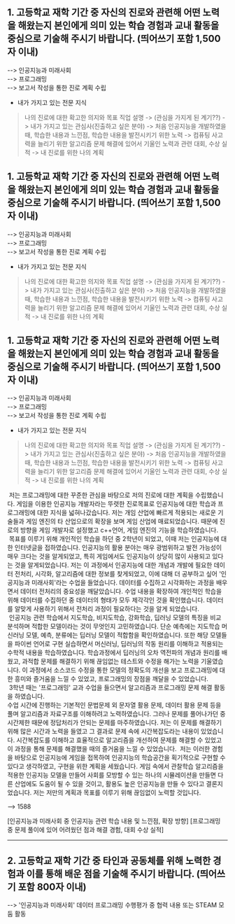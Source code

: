 ## 1. 고등학교 재학 기간 중 자신의 진로와 관련해 어떤 노력을 해왔는지 본인에게 의미 있는 학습 경험과 교내 활동을 중심으로 기술해 주시기 바랍니다. (띄어쓰기 포함 1,500자 이내)  

--> 인공지능과 미래사회  
--> 프로그래밍  
--> 보고서 작성을 통한 진로 계획 수립

* 내가 가지고 있는 전문 지식

> 나의 진로에 대한 확고한 의지와 목표 직업 설명 -> (관심을 가지게 된 계기??) -> 내가 가지고 있는 관심사(진출하고 싶은 분야) -> 처음 인공지능을 개발하였을 때, 학습한 내용과 느낀점, 학습한 내용을 발전시키기 위한 노력 -> 컴퓨팅 사고력을 늘리기 위한 알고리즘 문제 해결에 있어서 기울인 노력과 관련 대회, 수상 실적 -> 내 진로를 위한 나의 계획

## 1. 고등학교 재학 기간 중 자신의 진로와 관련해 어떤 노력을 해왔는지 본인에게 의미 있는 학습 경험과 교내 활동을 중심으로 기술해 주시기 바랍니다. (띄어쓰기 포함 1,500자 이내)  

--> 인공지능과 미래사회  
--> 프로그래밍  
--> 보고서 작성을 통한 진로 계획 수립

* 내가 가지고 있는 전문 지식

> 나의 진로에 대한 확고한 의지와 목표 직업 설명 -> (관심을 가지게 된 계기??) -> 내가 가지고 있는 관심사(진출하고 싶은 분야) -> 처음 인공지능을 개발하였을 때, 학습한 내용과 느낀점, 학습한 내용을 발전시키기 위한 노력 -> 컴퓨팅 사고력을 늘리기 위한 알고리즘 문제 해결에 있어서 기울인 노력과 관련 대회, 수상 실적 -> 내 진로를 위한 나의 계획
## 1. 고등학교 재학 기간 중 자신의 진로와 관련해 어떤 노력을 해왔는지 본인에게 의미 있는 학습 경험과 교내 활동을 중심으로 기술해 주시기 바랍니다. (띄어쓰기 포함 1,500자 이내)  

--> 인공지능과 미래사회  
--> 프로그래밍  
--> 보고서 작성을 통한 진로 계획 수립

* 내가 가지고 있는 전문 지식

> 나의 진로에 대한 확고한 의지와 목표 직업 설명 -> (관심을 가지게 된 계기??) -> 내가 가지고 있는 관심사(진출하고 싶은 분야) -> 처음 인공지능을 개발하였을 때, 학습한 내용과 느낀점, 학습한 내용을 발전시키기 위한 노력 -> 컴퓨팅 사고력을 늘리기 위한 알고리즘 문제 해결에 있어서 기울인 노력과 관련 대회, 수상 실적 -> 내 진로를 위한 나의 계획

&nbsp;저는 프로그래밍에 대한 꾸준한 관심을 바탕으로 저의 진로에 대한 계획을 수립했습니다. 
게임을 이용한 인공지능 개발자라는 뚜렷한 진로목표로 인공지능에 대한 학습과 프로그래밍에 대한 지식을 넓혀나갔습니다. 
저는 개임 산업에 빠르게 적용되는 새로운 기술들과 게임 엔진의 타 산업으로의 확장을 보며 게임 산업에 매료되었습니다. 
때문에 진로의 방향을 게임 개발자로 설정했고 c++언어, 게임 엔진의 기능을 학습하였습니다.  
&nbsp;목표를 이루기 위해 개인적인 학습을 하던 중 2학년이 되었고, 이때 저는 인공지능에 대한 인터넷글을 접하였습니다. 
인공지능의 활용 분야는 매우 광범위하고 발전 가능성이 매우 크다는 것을 알게되었고, 특히 게임에서도 인공지능이 상당히 많이 사용되고 있다는 것을 알게되었습니다. 
저는 이 과정에서 인공지능에 대한 개념과 개발에 필요한 데이터 전처리, 시각화, 알고리즘에 대한 정보를 찾게되었고, 이에 대해 더 공부하고 싶어 '인공지능과 미래사회'라는 수업을 들었습니다. 
데이터를 수집하고 시각화하는 과정을 배우면서 데이터 전처리의 중요성을 깨달았습니다. 
수업 내용을 확장하여 개인적인 학습을 위해 데이터를 수집하던 중 데이터의 형태가 모두 제각각인 것을 확인했습니다. 
데이터를 알맞게 사용하기 위해서 전처리 과정이 필요하다는 것을 알게 되었습니다.  
&nbsp;인공지능 관련 학습에서 지도학습, 비지도학습, 강화학습, 딥러닝 모델의 특징을 비교 분석하며 적합한 모델이라는 것이 무엇인지 고민하였습니다. 
단순 예측에는 지도학습 머신러닝 모델, 예측, 분류에는 딥러닝 모델이 적합함을 확인하였습니다. 
또한 해당 모델들을 파이썬 언어로 구현 실습하면서 머신러닝, 딥러닝의 작동 원리를 이해하고 적용되는 수학적 내용을 학습하였습니다. 
학습과정에서 딥러닝의 오차 역전파의 개념과 원리를 배웠고, 과적합 문제를 해결하기 위해 끊임없는 테스트와 수정을 해가는 노력을 기울였습니다. 
이 과정에서 소스코드 수정을 통한 모델의 정확도의 개선을 보고 프로그래밍에 대한 흥미와 즐거움을 느낄 수 있었고, 프로그래밍의 장점을 깨달을 수 있었습니다.  
&nbsp;3학년 때는 '프로그래밍' 교과 수업을 들으면서 알고리즘과 프로그래밍 문제 해결 활동을 하였습니다.  
수업 시간에 진행하는 기본적인 문법문제 외 문자열 활용 문제, 데이터 활용 문제 등을 풀며 알고리즘과 자료구조를 이해하려고 노력하였습니다. 
그러나 문제를 풀어나가던 중 시간제한 때문에 정답처리가 안되는 문제를 마주하였습니다. 
저는 이 문제를 해결하기 위해 많은 시간과 노력을 들였고 그 결과로 문제 속에 시간복잡도라는 내용이 있었습니다. 
시간복잡도를 이해하고 효율적으로 알고리즘을 개선하여 문제를 해결할 수 있었고 이 과정을 통해 문제를 해결했을 때의 즐거움을 느낄 수 있었습니다. 
&nbsp;저는 이러한 경험을 바탕으로 인공지능에 게임을 접목하여 인공지능의 학습공간을 획기적으로 구현할 수 있다고 생각하였고, 구현을 위한 계획을 세웠습니다. 
게임 속에서 관찰학습 알고리즘을 적용한 인공지능 모델을 만들어 사회를 모방할 수 있는 하나의 시뮬레이션을 만들면 다른 산업에도 도움이 될 수 있을 것이고, 활용도 높은 인공지능을 만들 수 있다고 결론지었습니다. 
저는 저만의 계획과 목표를 이루기 위해 끊임없이 노력할 것입니다. 

--> 1588

[인공지능과 미래사회 중 인공지능 관련 학습 내용 및 느낀점, 확장 방향]
[프로그래밍 중 문제 풀이에 있어 어려웠던 점과 해결 경험, 대회 수상 실적]


<hr/>

## 2. 고등학교 재학 기간 중 타인과 공동체를 위해 노력한 경험과 이를 통해 배운 점을 기술해 주시기 바랍니다. (띄어쓰기 포함 800자 이내)  

--> '인공지능과 미래사회' 데이터 프로그래밍 수행평가 중 협력 내용 또는 STEAM 모둠 활동 
